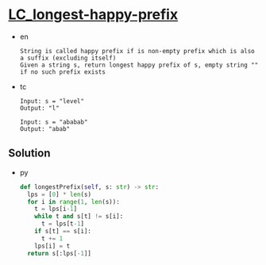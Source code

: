 # [LC_longest-happy-prefix](https://leetcode.com/problems/longest-happy-prefix)

* en

  ```en
  String is called happy prefix if is non-empty prefix which is also a suffix (excluding itself)
  Given a string s, return longest happy prefix of s, empty string "" if no such prefix exists
  ```

* tc

  ```tc
  Input: s = "level"
  Output: "l"

  Input: s = "ababab"
  Output: "abab"
  ```

## Solution

* py

  ```py
  def longestPrefix(self, s: str) -> str:
    lps = [0] * len(s)
    for i in range(1, len(s)):
      t = lps[i-1]
      while t and s[t] != s[i]:
        t = lps[t-1]
      if s[t] == s[i]:
        t += 1
      lps[i] = t
    return s[:lps[-1]]
  ```
